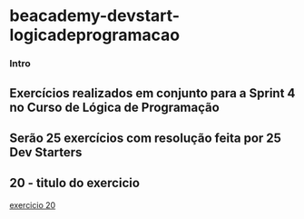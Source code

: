 # beacademy-devstart-logicadeprogramacao

### Intro

## Exercícios realizados em conjunto para a Sprint 4 no Curso de Lógica de Programação

## Serão 25 exercícios com resolução feita por 25 Dev Starters


## 20 - titulo do exercicio
[exercicio 20](beacademy-devstart-logicadeprogramacao\exercicio20\exercicio20.txt)
